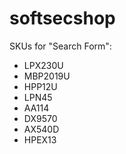 # softsecshop

SKUs for "Search Form":

  - LPX230U
  - MBP2019U
  - HPP12U
  - LPN45
  - AA114
  - DX9570
  - AX540D
  - HPEX13
